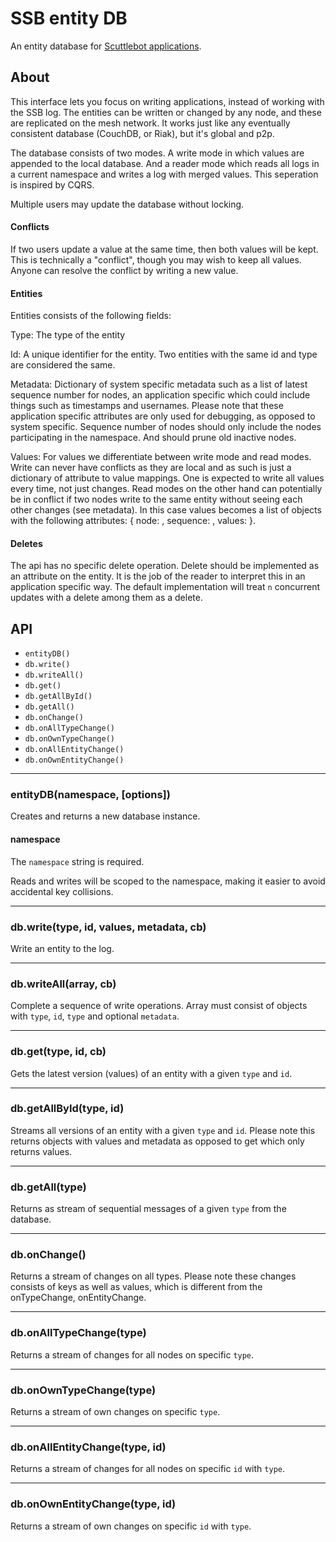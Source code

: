 # SSB entity DB

An entity database for [Scuttlebot applications](https://github.com/ssbc/scuttlebot).

## About

This interface lets you focus on writing applications, instead of
working with the SSB log. The entities can be written or changed by
any node, and these are replicated on the mesh network. It works just
like any eventually consistent database (CouchDB, or Riak), but it's
global and p2p.

The database consists of two modes. A write mode in which values are
appended to the local database. And a reader mode which reads all logs
in a current namespace and writes a log with merged values. This
seperation is inspired by CQRS.

Multiple users may update the database without locking.

#### Conflicts

If two users update a value at the same time, then both values will be kept.
This is technically a "conflict", though you may wish to keep all values.
Anyone can resolve the conflict by writing a new value.

#### Entities

Entities consists of the following fields:

Type: The type of the entity

Id: A unique identifier for the entity. Two entities with the same id
and type are considered the same.

Metadata: Dictionary of system specific metadata such as a list of
latest sequence number for nodes, an application specific which could
include things such as timestamps and usernames. Please note that
these application specific attributes are only used for debugging, as
opposed to system specific. Sequence number of nodes should only
include the nodes participating in the namespace. And should prune
old inactive nodes.

Values: For values we differentiate between write mode and read modes.
Write can never have conflicts as they are local and as such is just a
dictionary of attribute to value mappings. One is expected to write
all values every time, not just changes. Read modes on the other hand
can potentially be in conflict if two nodes write to the same entity
without seeing each other changes (see metadata). In this case values
becomes a list of objects with the following attributes: { node:
<nodeid>, sequence: <node-sequence>, values: <values> }.

#### Deletes

The api has no specific delete operation. Delete should be implemented
as an attribute on the entity. It is the job of the reader to
interpret this in an application specific way. The default
implementation will treat `n` concurrent updates with a delete among
them as a delete.

## API

 - `entityDB()`
 - `db.write()`
 - `db.writeAll()`
 - `db.get()`
 - `db.getAllById()`
 - `db.getAll()`
 - `db.onChange()`
 - `db.onAllTypeChange()`
 - `db.onOwnTypeChange()`
 - `db.onAllEntityChange()`
 - `db.onOwnEntityChange()`

---

### entityDB(namespace, [options])

Creates and returns a new database instance.

#### namespace

The `namespace` string is required.

Reads and writes will be scoped to the namespace, making it easier to
avoid accidental key collisions.

---

### db.write(type, id, values, metadata, cb)

Write an entity to the log.

---

### db.writeAll(array, cb)

Complete a sequence of write operations. Array must consist of objects
with `type`, `id`, `type` and optional `metadata`.

---

### db.get(type, id, cb)

Gets the latest version (values) of an entity with a given `type` and
`id`.

---

### db.getAllById(type, id)

Streams all versions of an entity with a given `type` and `id`. Please note
this returns objects with values and metadata as opposed to get which
only returns values.

---

### db.getAll(type)

Returns as stream of sequential messages of a given `type` from the database.

---

### db.onChange()

Returns a stream of changes on all types. Please note these changes
consists of keys as well as values, which is different from the
onTypeChange, onEntityChange.

---

### db.onAllTypeChange(type)

Returns a stream of changes for all nodes on specific `type`.

---

### db.onOwnTypeChange(type)

Returns a stream of own changes on specific `type`.

---

### db.onAllEntityChange(type, id)

Returns a stream of changes for all nodes on specific `id` with `type`.

---

### db.onOwnEntityChange(type, id)

Returns a stream of own changes on specific `id` with `type`.

